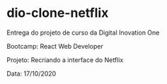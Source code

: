 # dio-clone-netflix
Entrega do projeto de curso da Digital Inovation One 
 
Bootcamp: React Web Developer 
 
Projeto: Recriando a interface do Netflix

Data: 17/10/2020 